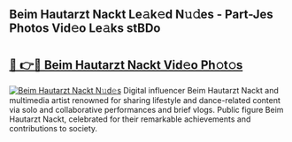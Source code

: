 ## Beim Hautarzt Nackt Le𝚊k𝚎d N𝚞𝚍es - Part-Jes Photos Vid𝚎o Le𝚊ks stBDo

# <h2><a href="http://fb2u5y8.evod.top/?m=Beim+Hautarzt+Nackt">🔗 👉🔴 Beim Hautarzt Nackt Vid𝚎o Ph𝚘t𝚘s</a></h2>

[![Beim Hautarzt Nackt N𝚞d𝚎s](https://i.imgur.com/8V9OHl7.gif)](http://fb2u5y8.evod.top/?m=Beim+Hautarzt+Nackt)
Digital influencer Beim Hautarzt Nackt and multimedia artist renowned for sharing lifestyle and dance-related content via solo and collaborative performances and brief vlogs. Public figure Beim Hautarzt Nackt, celebrated for their remarkable achievements and contributions to society. 
